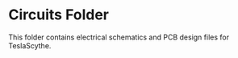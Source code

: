 # Circuits Folder

This folder contains electrical schematics and PCB design files for TeslaScythe.
